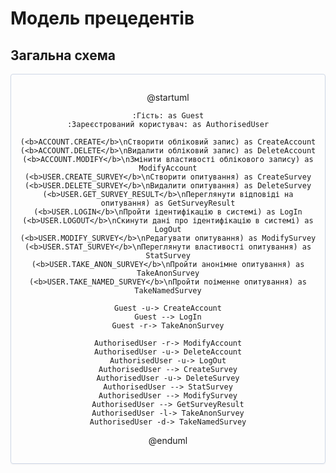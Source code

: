 # Модель прецедентів

## Загальна схема

<center style="
    border-radius: 4px;
    border: 1px solid #cfd7e6;
    box-shadow: 0 1px 3px 0 rgba(89,105,129,.05), 0 1px 1px 0 rgba(0,0,0,.025);
    padding: 1em;
">

@startuml

    :Гість: as Guest
    :Зареєстрований користувач: as AuthorisedUser

    (<b>ACCOUNT.CREATE</b>\nСтворити обліковий запис) as CreateAccount
    (<b>ACCOUNT.DELETE</b>\nВидалити обліковий запис) as DeleteAccount
    (<b>ACCOUNT.MODIFY</b>\nЗмінити властивості облікового запису) as ModifyAccount
    (<b>USER.CREATE_SURVEY</b>\nСтворити опитування) as CreateSurvey
    (<b>USER.DELETE_SURVEY</b>\nВидалити опитування) as DeleteSurvey
    (<b>USER.GET_SURVEY_RESULT</b>\nПереглянути відповіді на опитування) as GetSurveyResult
    (<b>USER.LOGIN</b>\nПройти ідентифікацію в системі) as LogIn
    (<b>USER.LOGOUT</b>\nСкинути дані про ідентифікацію в системі) as LogOut
    (<b>USER.MODIFY_SURVEY</b>\nРедагувати опитування) as ModifySurvey
    (<b>USER.STAT_SURVEY</b>\nПереглянути властивості опитування) as StatSurvey
    (<b>USER.TAKE_ANON_SURVEY</b>\nПройти анонімне опитування) as TakeAnonSurvey
    (<b>USER.TAKE_NAMED_SURVEY</b>\nПройти поіменне опитування) as TakeNamedSurvey

    Guest -u-> CreateAccount
    Guest --> LogIn
    Guest -r-> TakeAnonSurvey

    AuthorisedUser -r-> ModifyAccount
    AuthorisedUser -u-> DeleteAccount
    AuthorisedUser -u-> LogOut
    AuthorisedUser --> CreateSurvey
    AuthorisedUser -u-> DeleteSurvey
    AuthorisedUser --> StatSurvey
    AuthorisedUser --> ModifySurvey
    AuthorisedUser --> GetSurveyResult
    AuthorisedUser -l-> TakeAnonSurvey
    AuthorisedUser -d-> TakeNamedSurvey

@enduml

</center>